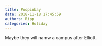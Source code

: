 ```yaml
---
title: Poopinbay
date: 2018-11-18 17:45:59
authors: Ripp
categories: Holiday
---
```


 Maybe they will namw a campus after Elliott.